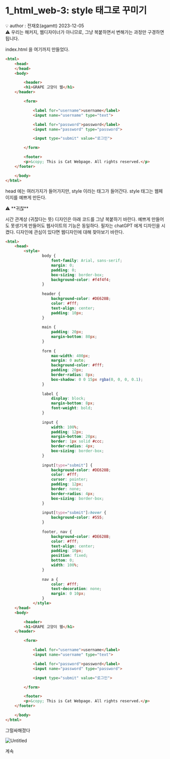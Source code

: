 # 1_html_web-3: style 태그로 꾸미기

<aside>
💡 author : 전재호(agamtt) 2023-12-05

</aside>

<aside>
⚠️ 우리는 해커지, 웹디자이너가 아니므로, 그냥 복붙하면서 변해가는 과정만 구경하면 됩니다.

</aside>

index.html 을 여기까지 만들었다.

```html
<html>
	<head>
	</head>
	<body>

		<header>
        <h1>GRAPE 고양이 웹</h1>
    </header>

		<form>

			<label for="username">username</label>
			<input name="username" type="text">

			<label for="password">password</label>
			<input name="password" type="password">

			<input type="submit" value="로그인">

		</form>

		<footer>
        <p>&copy; This is Cat Webpage. All rights reserved.</p>
    </footer>

	</body>
</html>
```

head 에는 여러가지가 들어가지만, style 이라는 태그가 들어간다. style 태그는 웹페이지를 예쁘게 만든다.

<aside>
⚠️ **귀찮**

시간 관계상 (귀찮다는 뜻) 디자인은 아래 코드를 그냥 복붙하기 바란다.
예쁘게 만들어도 못생기게 만들어도 웹사이트의 기능은 동일하다.
필자는 chatGPT 에게 디자인을 시켰다.
디자인에 관심이 있다면 웹디자인에 대해 찾아보기 바란다.

</aside>

```html
<html>
	<head>
		<style>
		        body {
		            font-family: Arial, sans-serif;
		            margin: 0;
		            padding: 0;
		            box-sizing: border-box;
		            background-color: #f4f4f4;
		        }
		
		        header {
		            background-color: #DE628B;
		            color: #fff;
		            text-align: center;
		            padding: 10px;
		        }
		
		        main {
		            padding: 20px;
		            margin-bottom: 80px;
		        }
		
		        form {
		            max-width: 400px;
		            margin: 0 auto;
		            background-color: #fff;
		            padding: 20px;
		            border-radius: 8px;
		            box-shadow: 0 0 15px rgba(0, 0, 0, 0.1);
		        }
		
		        label {
		            display: block;
		            margin-bottom: 8px;
		            font-weight: bold;
		        }
		
		        input {
		            width: 100%;
		            padding: 12px;
		            margin-bottom: 20px;
		            border: 1px solid #ccc;
		            border-radius: 4px;
		            box-sizing: border-box;
		        }
		
		        input[type="submit"] {
		            background-color: #DE628B;
		            color: #fff;
		            cursor: pointer;
		            padding: 12px;
		            border: none;
		            border-radius: 4px;
		            box-sizing: border-box;
		        }
		
		        input[type="submit"]:hover {
		            background-color: #555;
		        }
		
		        footer, nav {
		            background-color: #DE628B;
		            color: #fff;
		            text-align: center;
		            padding: 10px;
		            position: fixed;
		            bottom: 0;
		            width: 100%;
		        }
		
		        nav a {
		            color: #fff;
		            text-decoration: none;
		            margin: 0 10px;
		        }
		    </style>
	</head>
	<body>

		<header>
        <h1>GRAPE 고양이 웹</h1>
    </header>

		<form>

			<label for="username">username</label>
			<input name="username" type="text">

			<label for="password">password</label>
			<input name="password" type="password">

			<input type="submit" value="로그인">

		</form>

		<footer>
        <p>&copy; This is Cat Webpage. All rights reserved.</p>
    </footer>

	</body>
</html>
```

그럴싸해졌다

![Untitled](Untitled%20397.png)

계속